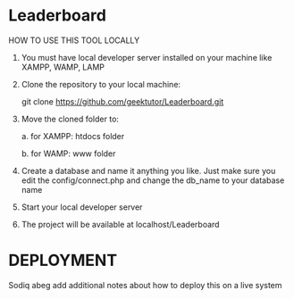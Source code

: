 # Leaderboard

HOW TO USE THIS TOOL LOCALLY

1. You must have local developer server installed on your machine like XAMPP, WAMP, LAMP

2. Clone the repository to your local machine:

    git clone https://github.com/geektutor/Leaderboard.git

3. Move the cloned folder to:

    a. for XAMPP: htdocs folder

    b. for WAMP: www folder

4. Create a database and name it anything you like. Just make sure you edit the config/connect.php and change the db_name to your database name

5. Start your local developer server

6. The project will be available at localhost/Leaderboard

# DEPLOYMENT

Sodiq abeg add additional notes about how to deploy this on a live system

